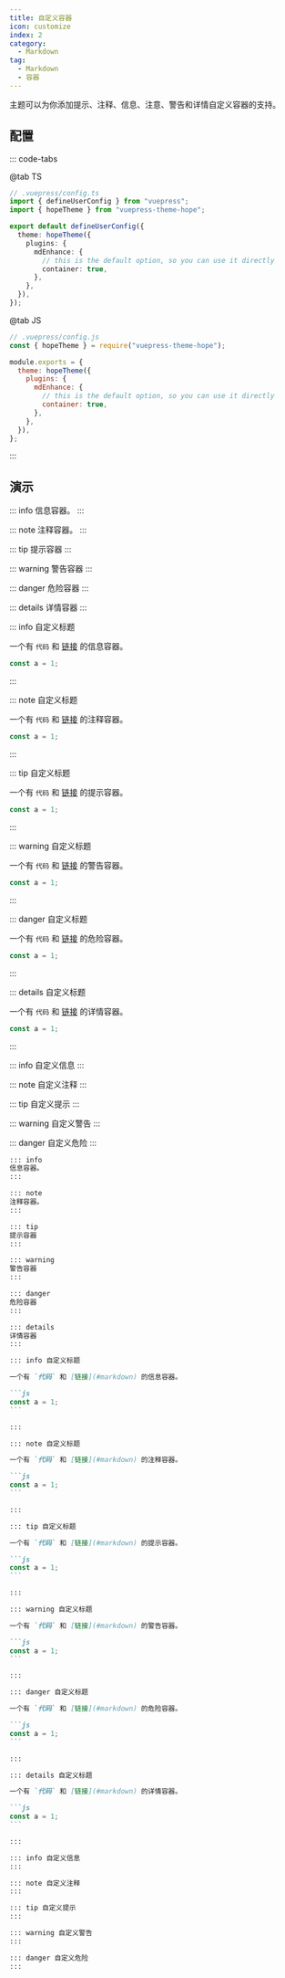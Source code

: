 ```yaml
---
title: 自定义容器
icon: customize
index: 2
category:
  - Markdown
tag:
  - Markdown
  - 容器
---
```


主题可以为你添加提示、注释、信息、注意、警告和详情自定义容器的支持。

<!-- more -->

## 配置

::: code-tabs

@tab TS

```ts {8-11}
// .vuepress/config.ts
import { defineUserConfig } from "vuepress";
import { hopeTheme } from "vuepress-theme-hope";

export default defineUserConfig({
  theme: hopeTheme({
    plugins: {
      mdEnhance: {
        // this is the default option, so you can use it directly
        container: true,
      },
    },
  }),
});
```

@tab JS

```js {7-10}
// .vuepress/config.js
const { hopeTheme } = require("vuepress-theme-hope");

module.exports = {
  theme: hopeTheme({
    plugins: {
      mdEnhance: {
        // this is the default option, so you can use it directly
        container: true,
      },
    },
  }),
};
```

:::

## 演示

::: info
信息容器。
:::

::: note
注释容器。
:::

::: tip
提示容器
:::

::: warning
警告容器
:::

::: danger
危险容器
:::

::: details
详情容器
:::

::: info 自定义标题

一个有 `代码` 和 [链接](#markdown) 的信息容器。

```js
const a = 1;
```

:::

::: note 自定义标题

一个有 `代码` 和 [链接](#markdown) 的注释容器。

```js
const a = 1;
```

:::

::: tip 自定义标题

一个有 `代码` 和 [链接](#markdown) 的提示容器。

```js
const a = 1;
```

:::

::: warning 自定义标题

一个有 `代码` 和 [链接](#markdown) 的警告容器。

```js
const a = 1;
```

:::

::: danger 自定义标题

一个有 `代码` 和 [链接](#markdown) 的危险容器。

```js
const a = 1;
```

:::

::: details 自定义标题

一个有 `代码` 和 [链接](#markdown) 的详情容器。

```js
const a = 1;
```

:::

::: info 自定义信息
:::

::: note 自定义注释
:::

::: tip 自定义提示
:::

::: warning 自定义警告
:::

::: danger 自定义危险
:::

````md
::: info
信息容器。
:::

::: note
注释容器。
:::

::: tip
提示容器
:::

::: warning
警告容器
:::

::: danger
危险容器
:::

::: details
详情容器
:::

::: info 自定义标题

一个有 `代码` 和 [链接](#markdown) 的信息容器。

```js
const a = 1;
```

:::

::: note 自定义标题

一个有 `代码` 和 [链接](#markdown) 的注释容器。

```js
const a = 1;
```

:::

::: tip 自定义标题

一个有 `代码` 和 [链接](#markdown) 的提示容器。

```js
const a = 1;
```

:::

::: warning 自定义标题

一个有 `代码` 和 [链接](#markdown) 的警告容器。

```js
const a = 1;
```

:::

::: danger 自定义标题

一个有 `代码` 和 [链接](#markdown) 的危险容器。

```js
const a = 1;
```

:::

::: details 自定义标题

一个有 `代码` 和 [链接](#markdown) 的详情容器。

```js
const a = 1;
```

:::

::: info 自定义信息
:::

::: note 自定义注释
:::

::: tip 自定义提示
:::

::: warning 自定义警告
:::

::: danger 自定义危险
:::
````
